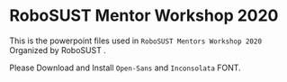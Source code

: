 # RoboSUST Mentor Workshop 2020

This is the powerpoint files used in `RoboSUST Mentors Workshop 2020` Organized by RoboSUST . 

Please Download and Install `Open-Sans` and `Inconsolata` FONT.

